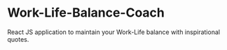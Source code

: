 # Work-Life-Balance-Coach
React JS application to maintain your Work-Life balance with inspirational quotes.
